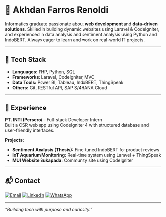# 👋 Akhdan Farros Renoldi

Informatics graduate passionate about **web development** and **data-driven solutions**. Skilled in building dynamic websites using Laravel & CodeIgniter, and experienced in data analysis and sentiment analysis using Python and IndoBERT. Always eager to learn and work on real-world IT projects.

---

## 🔧 Tech Stack
- **Languages:** PHP, Python, SQL  
- **Frameworks:** Laravel, CodeIgniter, MVC  
- **Data Tools:** Power BI, Tableau, IndoBERT, ThingSpeak  
- **Others:** Git, RESTful API, SAP S/4HANA Cloud

---

## 💼 Experience
**PT. INTI (Persero)** – Full-stack Developer Intern  
Built a CSR web app using CodeIgniter 4 with structured database and user-friendly interfaces.

**Projects:**  
- **Sentiment Analysis (Thesis):** Fine-tuned IndoBERT for product reviews  
- **IoT Aquarium Monitoring:** Real-time system using Laravel + ThingSpeak  
- **MUI Website Sukapada:** Community site using CodeIgniter

---

## 📬 Contact

[![Email](https://img.shields.io/badge/Email-renoldiakhdanfarros%40gmail.com-red?style=for-the-badge&logo=gmail&logoColor=white)](mailto:renoldiakhdanfarros@gmail.com)
[![LinkedIn](https://img.shields.io/badge/LinkedIn-akhdanfarrosr-blue?style=for-the-badge&logo=linkedin&logoColor=white)](https://linkedin.com/in/akhdanfarrosr)
[![WhatsApp](https://img.shields.io/badge/WhatsApp-Chat-green?style=for-the-badge&logo=whatsapp&logoColor=white)](https://wa.me/6282218986548)

---
*“Building tech with purpose and curiosity.”*

